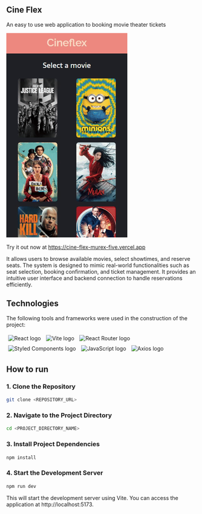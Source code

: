 ## Cine Flex

An easy to use web application to booking movie theater tickets

<img src="/src/showingGif.gif" />

Try it out now at https://cine-flex-murex-five.vercel.app

It allows users to browse available movies, select showtimes, and reserve seats. The system is designed to mimic real-world functionalities such as seat selection, booking confirmation, and ticket management. It provides an intuitive user interface and backend connection to handle reservations efficiently.

## Technologies
The following tools and frameworks were used in the construction of the project:<br>
<p>
  <img style='margin: 5px;' src="https://img.shields.io/badge/React-20232a?style=for-the-badge&logo=react&logoColor=61DAFB" height="40" alt="React logo" />
  <img style='margin: 5px;' src="https://img.shields.io/badge/Vite-646CFF?style=for-the-badge&logo=vite&logoColor=white" height="40" alt="Vite logo" />
  <img style='margin: 5px;' src="https://img.shields.io/badge/React_Router-CA4245?style=for-the-badge&logo=react-router&logoColor=white" height="40" alt="React Router logo" />
  <img style='margin: 5px;' src="https://img.shields.io/badge/styled--components-DB7093?style=for-the-badge&logo=styled-components&logoColor=white" height="40" alt="Styled Components logo" />
  <img style='margin: 5px;' src="https://img.shields.io/badge/JavaScript-F7DF1E?style=for-the-badge&logo=javascript&logoColor=black" height="40" alt="JavaScript logo" />
  <img style='margin: 5px;' src="https://img.shields.io/badge/Axios-007ACC?style=for-the-badge&logo=axios&logoColor=white" height="40" alt="Axios logo" />
<p/>

## How to run

### 1. Clone the Repository

```bash
git clone <REPOSITORY_URL>
```

### 2. Navigate to the Project Directory

```bash
cd <PROJECT_DIRECTORY_NAME>
```

### 3. Install Project Dependencies

```bash
npm install
```

### 4. Start the Development Server

```bash
npm run dev
```
This will start the development server using Vite. You can access the application at http://localhost:5173.
